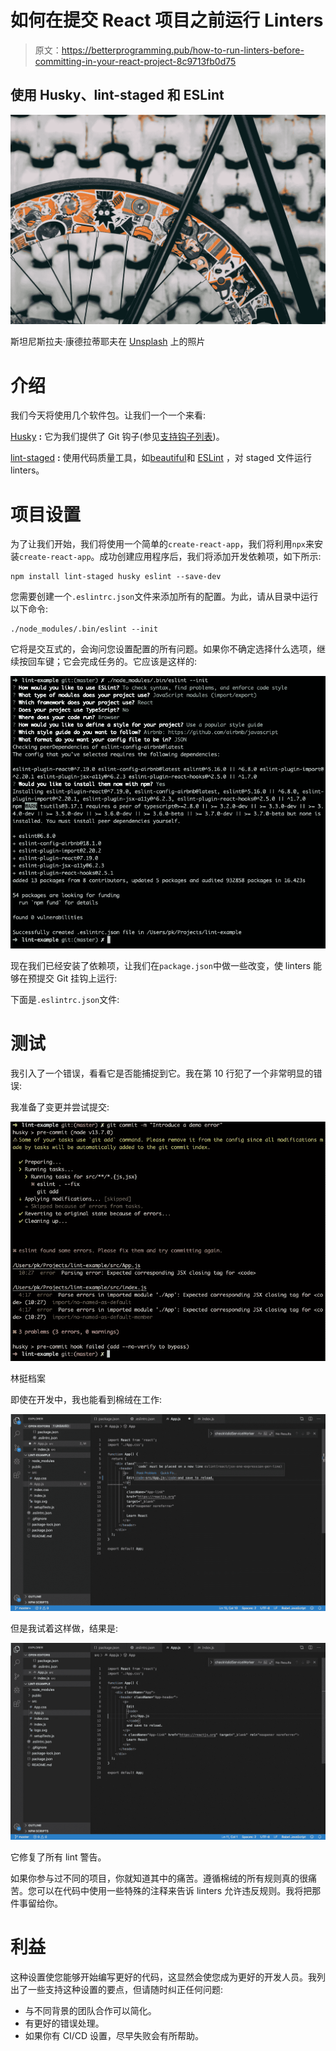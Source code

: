 # 如何在提交 React 项目之前运行 Linters

> 原文：<https://betterprogramming.pub/how-to-run-linters-before-committing-in-your-react-project-8c9713fb0d75>

## 使用 Husky、lint-staged 和 ESLint

![](img/413863bfcfac32be039a9497fd833a2d.png)

斯坦尼斯拉夫·康德拉蒂耶夫在 [Unsplash](https://unsplash.com/s/photos/fix?utm_source=unsplash&utm_medium=referral&utm_content=creditCopyText) 上的照片

# 介绍

我们今天将使用几个软件包。让我们一个一个来看:

[Husky](https://www.npmjs.com/package/husky) **:** 它为我们提供了 Git 钩子(参见[支持钩子列表](https://git-scm.com/docs/githooks))。

[lint-staged](https://www.npmjs.com/package/lint-staged) **:** 使用代码质量工具，如[beautiful](https://prettier.io/docs/en/comparison.html)和 [ESLint](https://eslint.org/) ，对 staged 文件运行 linters。

# 项目设置

为了让我们开始，我们将使用一个简单的`create-react-app`，我们将利用`npx`来安装`create-react-app`。成功创建应用程序后，我们将添加开发依赖项，如下所示:

```
npm install lint-staged husky eslint --save-dev
```

您需要创建一个`.eslintrc.json`文件来添加所有的配置。为此，请从目录中运行以下命令:

```
./node_modules/.bin/eslint --init
```

它将是交互式的，会询问您设置配置的所有问题。如果你不确定选择什么选项，继续按回车键；它会完成任务的。它应该是这样的:

![](img/ea4f89b7d37ce40491c0631abfccc765.png)

现在我们已经安装了依赖项，让我们在`package.json`中做一些改变，使 linters 能够在预提交 Git 挂钩上运行:

下面是`.eslintrc.json`文件:

# 测试

我引入了一个错误，看看它是否能捕捉到它。我在第 10 行犯了一个非常明显的错误:

我准备了变更并尝试提交:

![](img/cc7c2f11367d9c37c091c0d6f502931a.png)

林挺档案

即使在开发中，我也能看到棉绒在工作:

![](img/9298f435088ed3b08e86bebce5c411f6.png)

但是我试着这样做，结果是:

![](img/7915b16390f48a222539713e31ac6a14.png)

它修复了所有 lint 警告。

如果你参与过不同的项目，你就知道其中的痛苦。遵循棉绒的所有规则真的很痛苦。您可以在代码中使用一些特殊的注释来告诉 linters 允许违反规则。我将把那件事留给你。

# 利益

这种设置使您能够开始编写更好的代码，这显然会使您成为更好的开发人员。我列出了一些支持这种设置的要点，但请随时纠正任何问题:

*   与不同背景的团队合作可以简化。
*   有更好的错误处理。
*   如果你有 CI/CD 设置，尽早失败会有所帮助。